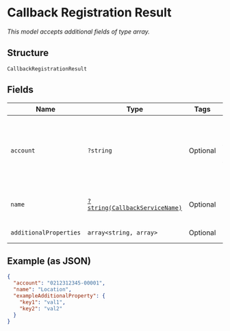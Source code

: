 
# Callback Registration Result

*This model accepts additional fields of type array.*

## Structure

`CallbackRegistrationResult`

## Fields

| Name | Type | Tags | Description | Getter | Setter |
|  --- | --- | --- | --- | --- | --- |
| `account` | `?string` | Optional | The name of the account that registered the callback URL. | getAccount(): ?string | setAccount(?string account): void |
| `name` | [`?string(CallbackServiceName)`](../../doc/models/callback-service-name.md) | Optional | The name of the callback service. | getName(): ?string | setName(?string name): void |
| `additionalProperties` | `array<string, array>` | Optional | - | findAdditionalProperty(string key): array | additionalProperty(string key, array value): void |

## Example (as JSON)

```json
{
  "account": "0212312345-00001",
  "name": "Location",
  "exampleAdditionalProperty": {
    "key1": "val1",
    "key2": "val2"
  }
}
```

